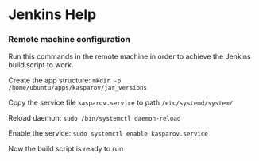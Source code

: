 # Jenkins Help

### Remote machine configuration

Run this commands in the remote machine in order to achieve the Jenkins build script to work.

Create the app structure:
``mkdir -p /home/ubuntu/apps/kasparov/jar_versions``

Copy the service file ``kasparov.service`` to path ``/etc/systemd/system/``

Reload daemon:
``sudo /bin/systemctl daemon-reload``

Enable the service:
``sudo systemctl enable kasparov.service``

Now the build script is ready to run